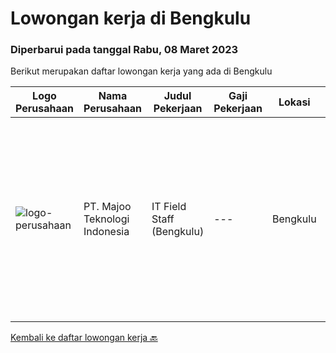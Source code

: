 
  # Lowongan kerja di Bengkulu

  ### Diperbarui pada tanggal Rabu, 08 Maret 2023

  Berikut merupakan daftar lowongan kerja yang ada di Bengkulu

  |Logo Perusahaan | Nama Perusahaan | Judul Pekerjaan | Gaji Pekerjaan | Lokasi | Deskripsi | Tanggal diunggah | Pranala |
  | -------------- | --------------- | --------------- | --------- | --------- | -------------- | ------- | ----------- |
  |![logo-perusahaan](https://image-service-cdn.seek.com.au/189bf52fde82636e38ad72262805fd31d41717ee/ee4dce1061f3f616224767ad58cb2fc751b8d2dc)|PT. Majoo Teknologi Indonesia|IT Field Staff (Bengkulu)|---|Bengkulu|Kualifikasi Minimal: D3/S1 Teknologi Informasi atau Sistem Informasi Pengalaman 1 tahun bekerja sebagai teknisi lapangan di bidang teknologi informasi...|Selasa, 21 Februari 2023|https://www.jobstreet.co.id/id/job/it-field-staff-bengkulu-4233507?token=0~98e802e1-eed8-4d18-a529-36585e68a4dd&sectionRank=1&jobId=jobstreet-id-job-4233507|


  [Kembali ke daftar lowongan kerja 🔙](../README.md#daftar-lowongan-kerja)
  